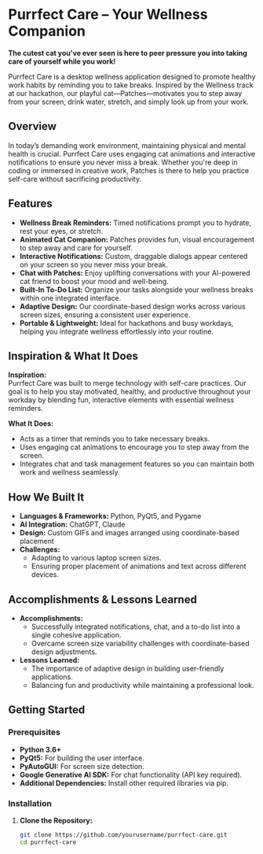 # Purrfect Care – Your Wellness Companion

**The cutest cat you've ever seen is here to peer pressure you into taking care of yourself while you work!**

Purrfect Care is a desktop wellness application designed to promote healthy work habits by reminding you to take breaks. Inspired by the Wellness track at our hackathon, our playful cat—Patches—motivates you to step away from your screen, drink water, stretch, and simply look up from your work.

## Overview

In today’s demanding work environment, maintaining physical and mental health is crucial. Purrfect Care uses engaging cat animations and interactive notifications to ensure you never miss a break. Whether you're deep in coding or immersed in creative work, Patches is there to help you practice self-care without sacrificing productivity.

## Features

- **Wellness Break Reminders:** Timed notifications prompt you to hydrate, rest your eyes, or stretch.
- **Animated Cat Companion:** Patches provides fun, visual encouragement to step away and care for yourself.
- **Interactive Notifications:** Custom, draggable dialogs appear centered on your screen so you never miss your break.
- **Chat with Patches:** Enjoy uplifting conversations with your AI-powered cat friend to boost your mood and well-being.
- **Built-In To-Do List:** Organize your tasks alongside your wellness breaks within one integrated interface.
- **Adaptive Design:** Our coordinate-based design works across various screen sizes, ensuring a consistent user experience.
- **Portable & Lightweight:** Ideal for hackathons and busy workdays, helping you integrate wellness effortlessly into your routine.

## Inspiration & What It Does

**Inspiration:**  
Purrfect Care was built to merge technology with self-care practices. Our goal is to help you stay motivated, healthy, and productive throughout your workday by blending fun, interactive elements with essential wellness reminders.

**What It Does:**  
- Acts as a timer that reminds you to take necessary breaks.
- Uses engaging cat animations to encourage you to step away from the screen.
- Integrates chat and task management features so you can maintain both work and wellness seamlessly.

## How We Built It

- **Languages & Frameworks:** Python, PyQt5, and Pygame  
- **AI Integration:** ChatGPT, Claude  
- **Design:** Custom GIFs and images arranged using coordinate-based placement  
- **Challenges:**  
  - Adapting to various laptop screen sizes.
  - Ensuring proper placement of animations and text across different devices.

## Accomplishments & Lessons Learned

- **Accomplishments:**  
  - Successfully integrated notifications, chat, and a to-do list into a single cohesive application.
  - Overcame screen size variability challenges with coordinate-based design adjustments.
- **Lessons Learned:**  
  - The importance of adaptive design in building user-friendly applications.
  - Balancing fun and productivity while maintaining a professional look.

## Getting Started

### Prerequisites

- **Python 3.6+**
- **PyQt5:** For building the user interface.
- **PyAutoGUI:** For screen size detection.
- **Google Generative AI SDK:** For chat functionality (API key required).
- **Additional Dependencies:** Install other required libraries via pip.

### Installation

1. **Clone the Repository:**

   ```bash
   git clone https://github.com/yourusername/purrfect-care.git
   cd purrfect-care